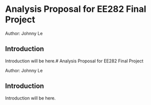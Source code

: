 # Analysis Proposal for EE282 Final Project

Author: Johnny Le

## Introduction 

Introduction will be here.# Analysis Proposal for EE282 Final Project

Author: Johnny Le

## Introduction 

Introduction will be here.
